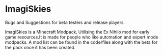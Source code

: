 # ImagiSkies
Bugs and Suggestions for beta testers and release players.

ImagiSkies is a Minecraft Modpack, Utilising the Ex Nihilo mod for early game resources.It is made for people who like automation and expert mode modpacks. A mod list can be found in the code/files along with the beta for the pack once it has been created.
